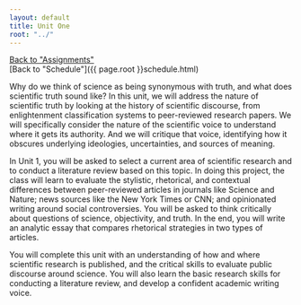 ```yaml
---
layout: default
title: Unit One
root: "../"
---
```

[Back to "Assignments"](index.html)  
[Back to "Schedule"]({{ page.root }}schedule.html)  

Why do we think of science as being synonymous with truth, and what does scientific truth sound like? In this unit, we will address the nature of scientific truth by looking at the history of scientific discourse, from enlightenment classification systems to peer-reviewed research papers. We will specifically consider the nature of the scientific voice to understand where it gets its authority. And we will critique that voice, identifying how it obscures underlying ideologies, uncertainties, and sources of meaning.  

In Unit 1, you will be asked to select a current area of scientific research and to conduct a literature review based on this topic. In doing this project, the class will learn to evaluate the stylistic, rhetorical, and contextual differences between peer-reviewed articles in journals like Science and Nature; news sources like the New York Times or CNN; and opinionated writing around social controversies. You will be asked to think critically about questions of science, objectivity, and truth. In the end, you will write an analytic essay that compares rhetorical strategies in two types of articles.   

You will complete this unit with an understanding of how and where scientific research is published, and the critical skills to evaluate public discourse around science. You will also learn the basic research skills for conducting a literature review, and develop a confident academic writing voice.   

